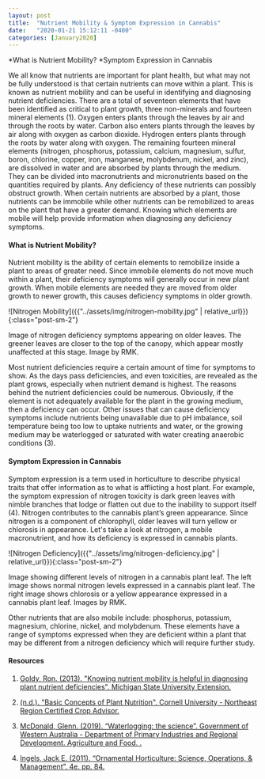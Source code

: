 ```yaml
---
layout: post
title:  "Nutrient Mobility & Symptom Expression in Cannabis"
date:   "2020-01-21 15:12:11 -0400"
categories: [January2020]
---
```




  *What is Nutrient Mobility?
  *Symptom Expression in Cannabis



We all know that nutrients are important for plant health, but what may not be fully understood is that certain nutrients can move within a plant. This is known as nutrient mobility and can be useful in identifying and diagnosing nutrient deficiencies. There are a total of seventeen elements that have been identified as critical to plant growth, three non-minerals and fourteen mineral elements (1). Oxygen enters plants through the leaves by air and through the roots by water. Carbon also enters plants through the leaves by air along with oxygen as carbon dioxide. Hydrogen enters plants through the roots by water along with oxygen. The remaining fourteen mineral elements (nitrogen, phosphorus, potassium, calcium, magnesium, sulfur, boron, chlorine, copper, iron, manganese, molybdenum, nickel, and zinc), are dissolved in water and are absorbed by plants through the medium. They can be divided into macronutrients and micronutrients based on the quantities required by plants. Any deficiency of these nutrients can possibly obstruct growth. When certain nutrients are absorbed by a plant, those nutrients can be immobile while other nutrients can be remobilized to areas on the plant that have a greater demand. Knowing which elements are mobile will help provide information when diagnosing any deficiency symptoms. 



#### What is Nutrient Mobility?
Nutrient mobility is the ability of certain elements to remobilize inside a plant to areas of greater need. Since immobile elements do not move much within a plant, their deficiency symptoms will generally occur in new plant growth. When mobile elements are needed they are moved from older growth to newer growth, this causes deficiency symptoms in older growth. 



![Nitrogen Mobility]({{"../assets/img/nitrogen-mobility.jpg" | relative_url}}){:class="post-sm-2"}
<div class="text-center blog-caption">
Image of nitrogen deficiency symptoms appearing on older leaves. The greener leaves are closer to the top of the canopy, which appear mostly unaffected at this stage. Image by RMK.
</div>



Most nutrient deficiencies require a certain amount of time for symptoms to show. As the days pass deficiencies, and even toxicities, are revealed as the plant grows, especially when nutrient demand is highest. The reasons behind the nutrient deficiencies could be numerous. Obviously, if the element is not adequately available for the plant in the growing medium, then a deficiency can occur. Other issues that can cause deficiency symptoms include nutrients being unavailable due to pH imbalance, soil temperature being too low to uptake nutrients and water, or the growing medium may be waterlogged or saturated with water creating anaerobic conditions (3). 



#### Symptom Expression in Cannabis
Symptom expression is a term used in horticulture to describe physical traits that offer information as to what is afflicting a host plant. For example, the symptom expression of nitrogen toxicity is dark green leaves with nimble branches that lodge or flatten out due to the inability to support itself (4). Nitrogen contributes to the cannabis plant’s green appearance. Since nitrogen is a component of chlorophyll, older leaves will turn yellow or chlorosis in appearance. Let's take a look at nitrogen, a mobile macronutrient, and how its deficiency is expressed in cannabis plants. 
 


![Nitrogen Deficiency]({{"../assets/img/nitrogen-deficiency.jpg" | relative_url}}){:class="post-sm-2"}
<div class="text-center blog-caption">
Image showing different levels of nitrogen in a cannabis plant leaf. The left image shows normal nitrogen levels expressed in a cannabis plant leaf. The right image shows chlorosis or a yellow appearance expressed in a cannabis plant leaf. Images by RMK.
</div>



Other nutrients that are also mobile include: phosphorus, potassium, magnesium, chlorine, nickel, and molybdenum. These elements have a range of symptoms expressed when they are deficient within a plant that may be different from a nitrogen deficiency which will require further study. 



#### Resources
1. <a href="https://www.canr.msu.edu/news/knowing_nutrient_mobility_is_helpful_in_diagnosing_plant_nutrient_deficienc"> Goldy, Ron. (2013). "Knowing nutrient mobility is helpful in diagnosing plant nutrient deficiencies". Michigan State University Extension.
</a>

2. <a href="https://nrcca.cals.cornell.edu/soilFertilityCA/CA1/CA1_print.html"> (n.d.). "Basic Concepts of Plant Nutrition". Cornell University - Northeast Region Certified Crop Advisor.
</a>

3. <a href="https://www.agric.wa.gov.au/waterlogging/waterlogging-science"> McDonald, Glenn. (2019). “Waterlogging: the science”. Government of Western Australia - Department of Primary Industries and Regional Development. Agriculture and Food. . 
</a>

4. <a href="https://search-proquest-com.arapahoecc.idm.oclc.org/docview/916012203?accountid=39001"> Ingels, Jack E. (2011). “Ornamental Horticulture: Science, Operations, &amp; Management”. 4e. pp. 84. 
</a>

